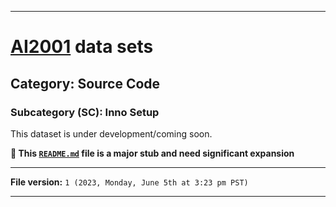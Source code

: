
***

# [AI2001](https://github.com/seanpm2001/AI2001/) data sets

## Category: Source Code

### Subcategory (SC): Inno Setup

This dataset is under development/coming soon.

**🌱️ This [`README.md`](/README.md) file is a major stub and need significant expansion**

***

**File version:** `1 (2023, Monday, June 5th at 3:23 pm PST)`

***
